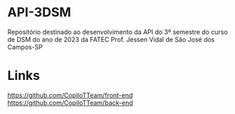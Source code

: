 # API-3DSM
Repositório destinado ao desenvolvimento da API do 3º semestre do curso de DSM do ano de 2023 da FATEC Prof. Jessen Vidal de São José dos Campos-SP

# Links
https://github.com/CopiloTTeam/front-end <br>
https://github.com/CopiloTTeam/back-end
